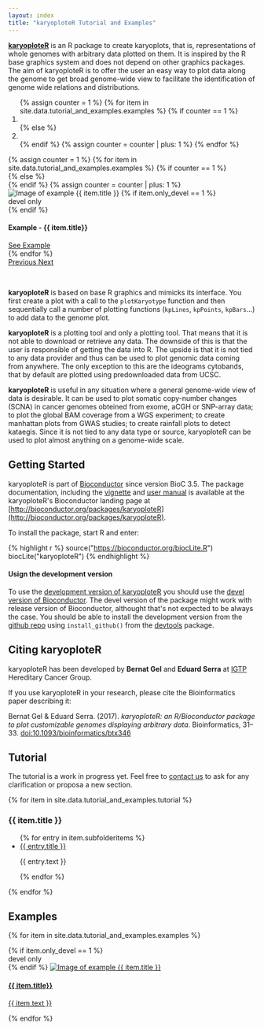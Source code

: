 ```yaml
---
layout: index
title: "karyoploteR Tutorial and Examples"
---
```


**[karyoploteR](http://bioconductor.org/packages/karyoploteR)** is an R package to create karyoplots, that is,
representations of whole genomes with arbitrary data plotted on them. It is inspired by the R base graphics system and
does not depend on other graphics packages. The aim of karyoploteR is to offer the user an easy way to plot 
data along the genome to get broad genome-wide view to facilitate the identification of genome wide relations and 
distributions.

<!-- A carousel showing some of the example images -->
<div id="myCarousel" class="carousel slide" data-interval="false">
 <!-- Indicators -->
 <ol class="carousel-indicators">
  {% assign counter = 1 %}
  {% for item in site.data.tutorial_and_examples.examples %}
   {% if counter == 1 %} 
    <li data-target="#myCarousel" data-slide-to="{{ counter }}" class="active"></li>
   {% else %}
    <li data-target="#myCarousel" data-slide-to="{{ counter }}"></li>
   {% endif %}
   {% assign counter = counter | plus: 1 %}
  {% endfor %}
 </ol>

  <!-- Wrapper for slides -->
 <div class="carousel-inner">
  {% assign counter = 1 %}
  {% for item in site.data.tutorial_and_examples.examples %}
    {% if counter == 1 %}
      <div class="item active">
    {% else %}
      <div class="item">
    {% endif %}
    {% assign counter = counter | plus: 1 %}
     <img class="carousel-img" src="{{ site.baseurl }}/{{ item.image }}" alt="Image of example {{ item.title }}">
     {% if item.only_devel == 1 %}
	<div class="devel-only">devel only</div>
     {% endif %}
     <div class="carousel-caption">
      <h4>Example - {{ item.title}}</h4>
      <a class="btn btn-lg btn-primary" href="{{ site.baseurl }}/{{ item.url }}" role="button">See Example</a>
     </div>
    </div>
  {% endfor %}
  </div>

  <!-- Left and right controls -->
  <a class="left carousel-control" href="#myCarousel" data-slide="prev">
    <span class="glyphicon glyphicon-chevron-left"></span>
    <span class="sr-only">Previous</span>
  </a>
  <a class="right carousel-control" href="#myCarousel" data-slide="next">
    <span class="glyphicon glyphicon-chevron-right"></span>
    <span class="sr-only">Next</span>
  </a>
</div>

&nbsp;

**karyoploteR** is based on base R graphics and mimicks its interface. You first create a plot with a call 
to the `plotKaryotype` function and then sequentially call a number of plotting functions (`kpLines`, `kpPoints`,
`kpBars`…) to add data to the genome plot.

**karyoploteR** is a plotting tool and only a plotting tool. That means that it is not able to download or 
retrieve any data. The downside of this is that the user is responsible of getting the data into R. The upside 
is that it is not tied to any data provider and thus can be used to plot genomic data coming from anywhere.
The only exception to this are the ideograms cytobands, that by default are plotted using predownloaded data
from UCSC.

**karyoploteR** is useful in any situation where a general genome-wide view of data is desirable. It can be
used to plot somatic copy-number changes (SCNA) in cancer genomes obteined from exome, aCGH or SNP-array data;
to plot the global BAM coverage from a WGS experiment; to create manhattan plots from GWAS studies; to create
rainfall plots to detect kataegis. Since it is not tied to any data type or source, karyoploteR can be used to
plot almost anything on a genome-wide scale.


## <a name="GettingStarted"></a>Getting Started

karyoploteR is part of [Bioconductor](http://bioconductor.org) since version BioC 3.5. The package documentation, including  the [vignette](http://bioconductor.org/packages/devel/bioc/vignettes/karyoploteR/inst/doc/karyoploteR.pdf)
and [user manual](http://bioconductor.org/packages/devel/bioc/manuals/karyoploteR/man/karyoploteR.pdf) is available at the karyoploteR's 
Bioconductor landing page at [http://bioconductor.org/packages/karyoploteR](http://bioconductor.org/packages/karyoploteR).

To install the package, start R and enter:

{% highlight r %}
  source("https://bioconductor.org/biocLite.R")
  biocLite("karyoploteR")
{% endhighlight %}



#### Usign the development version

To use the [development version of karyoploteR](http://bioconductor.org/packages/devel/bioc/html/karyoploteR.html) 
you should use the [devel version of Bioconductor](https://www.bioconductor.org/developers/how-to/useDevel/). The 
devel version of the package might work with release version of Bioconductor, althought that's not expected to be
always the case. You should be able to install the development version from the 
[github repo](https://github.com/bernatgel/karyoploter) using `install_github()`
from the [devtools](https://github.com/hadley/devtools) package.

## <a name="Citing"></a>Citing karyoploteR

karyoploteR has been developed by **Bernat Gel** [<i class="fa fa-envelope" aria-hidden="true"></i>](mailto:bgel@igtp.cat)
[<i class="fa fa-twitter" aria-hidden="true"></i>](https://twitter.com/bernatgel) 
[<i class="fa fa-github" aria-hidden="true"></i>](https://github.com/bernatgel)
  and   **Eduard Serra** [<i class="fa fa-envelope" aria-hidden="true"></i>](mailto:eserra@igtp.cat) at [IGTP](http://www.germanstrias.org/)
Hereditary Cancer Group.

If you use karyoploteR in your research, please cite the Bioinformatics paper describing it:

Bernat Gel & Eduard Serra. (2017). *karyoploteR: an R/Bioconductor package to plot customizable genomes displaying arbitrary data*. Bioinformatics, 31–33. [doi:10.1093/bioinformatics/btx346](https://doi.org/10.1093/bioinformatics/btx346)




## <a name="Tutorial"></a>Tutorial

The tutorial is a work in progress yet. Feel free to [contact us](mailto:bgel@igtp.cat) to ask for any clarification or proposa a new section.

{% for item in site.data.tutorial_and_examples.tutorial %}
  <h3>{{ item.title }}</h3>
  <ul>
    {% for entry in item.subfolderitems %}
      <li><a href="{{ site.baseurl }}/{{ entry.url }}">{{ entry.title }}</a></li>
      <p>{{ entry.text }}</p>
    {% endfor %}
  </ul>
{% endfor %}


## <a name="Examples"></a>Examples


{% for item in site.data.tutorial_and_examples.examples %}
  <div class="col-md-4">
    <div class="thumbnail">
      {% if item.only_devel == 1 %}
	<div class="devel-only">devel only</div>
      {% endif %}
      <a href="{{ site.baseurl }}/{{ item.url }}">
	<img class="img-responsive" src="{{ site.baseurl }}/{{ item.image }}" alt="Image of example {{ item.title }}">
	<div class="caption">
	  <h4>{{ item.title}} </h4>
	  <p>{{ item.text }}</p>
	</div>
      </a>
    </div>
  </div>
{% endfor %}



 
